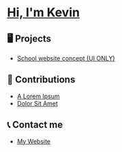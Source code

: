 # [Hi, I'm Kevin](https://apfrog.github.io/)

## 🖥️ Projects
- [School website concept (UI ONLY)](https://github.com/TE4-2023/ssentials)

## 🔨 Contributions
- [A Lorem Ipsum](https://apfrog.github.io/)
- [Dolor Sit Amet](https://apfrog.github.io/)

## 📞 Contact me
- [My Website](https://apfrog.github.io/)
